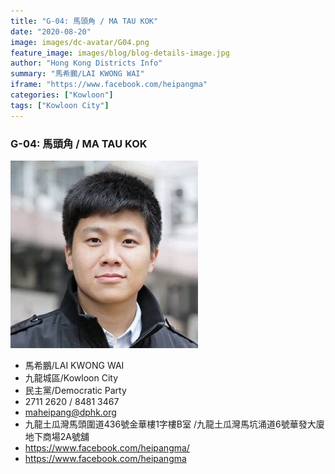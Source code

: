 ```yaml
---
title: "G-04: 馬頭角 / MA TAU KOK"
date: "2020-08-20"
image: images/dc-avatar/G04.png
feature_image: images/blog/blog-details-image.jpg
author: "Hong Kong Districts Info"
summary: "馬希鵬/LAI KWONG WAI"
iframe: "https://www.facebook.com/heipangma"
categories: ["Kowloon"]
tags: ["Kowloon City"]
---
```


### G-04: 馬頭角 / MA TAU KOK  
![](/images/dc-avatar/G04.png)  

 - 馬希鵬/LAI KWONG WAI  
 - 九龍城區/Kowloon City  
 - 民主黨/Democratic Party  
 - 2711 2620 / 8481 3467  
 - maheipang@dphk.org  
 - 九龍土瓜灣馬頭圍道436號金華樓1字樓B室 /九龍土瓜灣馬坑涌道6號華發大廈地下商場2A號舖  
 - https://www.facebook.com/heipangma/  
 - https://www.facebook.com/heipangma
